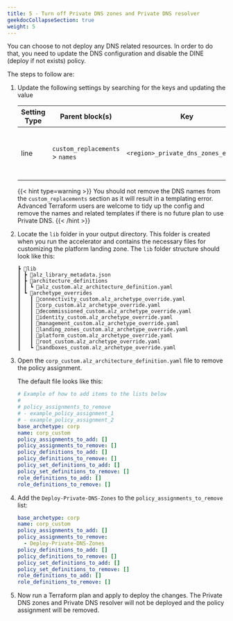 ```yaml
---
title: 5 - Turn off Private DNS zones and Private DNS resolver
geekdocCollapseSection: true
weight: 5
---
```


You can choose to not deploy any DNS related resources. In order to do that, you need to update the DNS configuration and disable the DINE (deploy if not exists) policy.

The steps to follow are:

1. Update the following settings by searching for the keys and updating the value

    | Setting Type | Parent block(s) | Key | Action | Count | Notes |
    | - | - | - | - | - | - |
    | line | `custom_replacements` > `names` | `<region>_private_dns_zones_enabled` | Update setting to `false` | 1+ | `<region>` is the relevant region (e.g. `primary`) |

    {{< hint type=warning >}}
You should not remove the DNS names from the `custom_replacements` section as it will result in a templating error. Advanced Terraform users are welcome to tidy up the config and remove the names and related templates if there is no future plan to use Private DNS.
    {{< /hint >}}

1. Locate the `lib` folder in your output directory. This folder is created when you run the accelerator and contains the necessary files for customizing the platform landing zone. The `lib` folder structure should look like this:

    ```plaintext
    ┣ 📂lib
    ┃ ┣ 📜alz_library_metadata.json
    ┃ ┣ 📂architecture_definitions
    ┃ ┃ ┗ 📜alz_custom.alz_architecture_definition.yaml
    ┃ ┗ 📂archetype_overrides
    ┃   ┃ 📜connectivity_custom.alz_archetype_override.yaml
    ┃   ┃ 📜corp_custom.alz_archetype_override.yaml
    ┃   ┃ 📜decommissioned_custom.alz_archetype_override.yaml
    ┃   ┃ 📜identity_custom.alz_archetype_override.yaml
    ┃   ┃ 📜management_custom.alz_archetype_override.yaml
    ┃   ┃ 📜landing_zones_custom.alz_archetype_override.yaml
    ┃   ┃ 📜platform_custom.alz_archetype_override.yaml
    ┃   ┃ 📜root_custom.alz_archetype_override.yaml
    ┃   ┗ 📜sandboxes_custom.alz_archetype_override.yaml
    ```

1. Open the `corp_custom.alz_architecture_definition.yaml` file to remove the policy assignment.

    The default file looks like this:

    ```yaml
    # Example of how to add items to the lists below
    #
    # policy_assignments_to_remove
    # - example_policy_assignment_1
    # - example_policy_assignment_2
    base_archetype: corp
    name: corp_custom
    policy_assignments_to_add: []
    policy_assignments_to_remove: []
    policy_definitions_to_add: []
    policy_definitions_to_remove: []
    policy_set_definitions_to_add: []
    policy_set_definitions_to_remove: []
    role_definitions_to_add: []
    role_definitions_to_remove: []
    ```

1. Add the `Deploy-Private-DNS-Zones` to the `policy_assignments_to_remove` list:

    ```yaml
    base_archetype: corp
    name: corp_custom
    policy_assignments_to_add: []
    policy_assignments_to_remove:
      - Deploy-Private-DNS-Zones
    policy_definitions_to_add: []
    policy_definitions_to_remove: []
    policy_set_definitions_to_add: []
    policy_set_definitions_to_remove: []
    role_definitions_to_add: []
    role_definitions_to_remove: []
    ```

1. Now run a Terraform plan and apply to deploy the changes. The Private DNS zones and Private DNS resolver will not be deployed and the  policy assignment will be removed.
